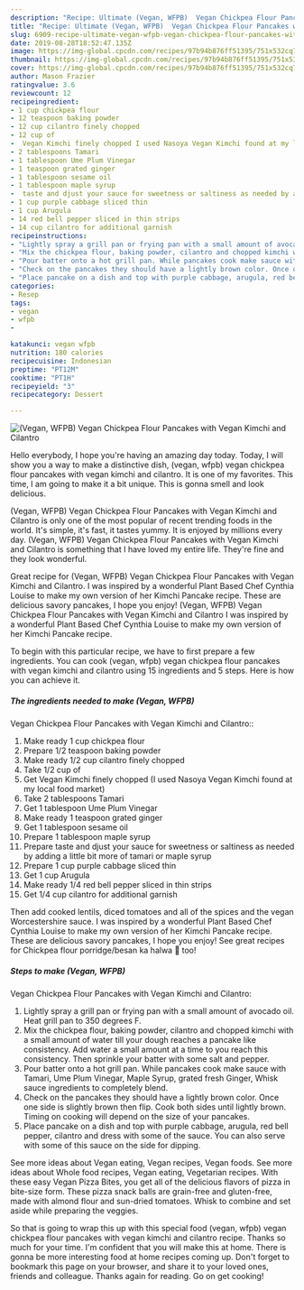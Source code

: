 ```yaml
---
description: "Recipe: Ultimate (Vegan, WFPB)  Vegan Chickpea Flour Pancakes with Vegan Kimchi and Cilantro"
title: "Recipe: Ultimate (Vegan, WFPB)  Vegan Chickpea Flour Pancakes with Vegan Kimchi and Cilantro"
slug: 6909-recipe-ultimate-vegan-wfpb-vegan-chickpea-flour-pancakes-with-vegan-kimchi-and-cilantro
date: 2019-08-28T18:52:47.135Z
image: https://img-global.cpcdn.com/recipes/97b94b876ff51395/751x532cq70/vegan-wfpb-vegan-chickpea-flour-pancakes-with-vegan-kimchi-and-cilantro-recipe-main-photo.jpg
thumbnail: https://img-global.cpcdn.com/recipes/97b94b876ff51395/751x532cq70/vegan-wfpb-vegan-chickpea-flour-pancakes-with-vegan-kimchi-and-cilantro-recipe-main-photo.jpg
cover: https://img-global.cpcdn.com/recipes/97b94b876ff51395/751x532cq70/vegan-wfpb-vegan-chickpea-flour-pancakes-with-vegan-kimchi-and-cilantro-recipe-main-photo.jpg
author: Mason Frazier
ratingvalue: 3.6
reviewcount: 12
recipeingredient:
- 1 cup chickpea flour
- 12 teaspoon baking powder
- 12 cup cilantro finely chopped
- 12 cup of
-  Vegan Kimchi finely chopped I used Nasoya Vegan Kimchi found at my local food market
- 2 tablespoons Tamari
- 1 tablespoon Ume Plum Vinegar
- 1 teaspoon grated ginger
- 1 tablespoon sesame oil
- 1 tablespoon maple syrup
-  taste and djust your sauce for sweetness or saltiness as needed by adding a little bit more of tamari or maple syrup
- 1 cup purple cabbage sliced thin
- 1 cup Arugula
- 14 red bell pepper sliced in thin strips
- 14 cup cilantro for additional garnish
recipeinstructions:
- "Lightly spray a grill pan or frying pan with a small amount of avocado oil. Heat grill pan to 350 degrees F."
- "Mix the chickpea flour, baking powder, cilantro and chopped kimchi with a small amount of water till your dough reaches a pancake like consistency. Add water a small amount at a time to you reach this consistency. Then sprinkle your batter with some salt and pepper."
- "Pour batter onto a hot grill pan. While pancakes cook make sauce with Tamari, Ume Plum Vinegar, Maple Syrup, grated fresh Ginger, Whisk sauce ingredients to completely blend."
- "Check on the pancakes they should have a lightly brown color. Once one side is slightly brown then flip. Cook both sides until lightly brown. Timing on cooking will depend on the size of your pancakes."
- "Place pancake on a dish and top with purple cabbage, arugula, red bell pepper, cilantro and dress with some of the sauce. You can also serve with some of this sauce on the side for dipping."
categories:
- Resep
tags:
- vegan
- wfpb
- 

katakunci: vegan wfpb 
nutrition: 180 calories
recipecuisine: Indonesian
preptime: "PT12M"
cooktime: "PT1H"
recipeyield: "3"
recipecategory: Dessert

---
```



![(Vegan, WFPB) 
Vegan Chickpea Flour Pancakes with Vegan Kimchi and Cilantro](https://img-global.cpcdn.com/recipes/97b94b876ff51395/751x532cq70/vegan-wfpb-vegan-chickpea-flour-pancakes-with-vegan-kimchi-and-cilantro-recipe-main-photo.jpg)

Hello everybody, I hope you're having an amazing day today. Today, I will show you a way to make a distinctive dish, (vegan, wfpb) 
vegan chickpea flour pancakes with vegan kimchi and cilantro. It is one of my favorites. This time, I am going to make it a bit unique. This is gonna smell and look delicious.

(Vegan, WFPB) 
Vegan Chickpea Flour Pancakes with Vegan Kimchi and Cilantro is only one of the most popular of recent trending foods in the world. It's simple, it's fast, it tastes yummy. It is enjoyed by millions every day. (Vegan, WFPB) 
Vegan Chickpea Flour Pancakes with Vegan Kimchi and Cilantro is something that I have loved my entire life. They're fine and they look wonderful.

Great recipe for (Vegan, WFPB) Vegan Chickpea Flour Pancakes with Vegan Kimchi and Cilantro. I was inspired by a wonderful Plant Based Chef Cynthia Louise to make my own version of her Kimchi Pancake recipe. These are delicious savory pancakes, I hope you enjoy! (Vegan, WFPB) Vegan Chickpea Flour Pancakes with Vegan Kimchi and Cilantro I was inspired by a wonderful Plant Based Chef Cynthia Louise to make my own version of her Kimchi Pancake recipe.


To begin with this particular recipe, we have to first prepare a few ingredients. You can cook (vegan, wfpb) 
vegan chickpea flour pancakes with vegan kimchi and cilantro using 15 ingredients and 5 steps. Here is how you can achieve it.

##### The ingredients needed to make (Vegan, WFPB) 
Vegan Chickpea Flour Pancakes with Vegan Kimchi and Cilantro::

1. Make ready 1 cup chickpea flour
1. Prepare 1/2 teaspoon baking powder
1. Make ready 1/2 cup cilantro finely chopped
1. Take 1/2 cup of
1. Get  Vegan Kimchi finely chopped (I used Nasoya Vegan Kimchi found at my local food market)
1. Take 2 tablespoons Tamari
1. Get 1 tablespoon Ume Plum Vinegar
1. Make ready 1 teaspoon grated ginger
1. Get 1 tablespoon sesame oil
1. Prepare 1 tablespoon maple syrup
1. Prepare  taste and djust your sauce for sweetness or saltiness as needed by adding a little bit more of tamari or maple syrup
1. Prepare 1 cup purple cabbage sliced thin
1. Get 1 cup Arugula
1. Make ready 1/4 red bell pepper sliced in thin strips
1. Get 1/4 cup cilantro for additional garnish


Then add cooked lentils, diced tomatoes and all of the spices and the vegan Worcestershire sauce. I was inspired by a wonderful Plant Based Chef Cynthia Louise to make my own version of her Kimchi Pancake recipe. These are delicious savory pancakes, I hope you enjoy! See great recipes for Chickpea flour porridge/besan ka halwa 🥣 too! 

##### Steps to make (Vegan, WFPB) 
Vegan Chickpea Flour Pancakes with Vegan Kimchi and Cilantro:

1. Lightly spray a grill pan or frying pan with a small amount of avocado oil. Heat grill pan to 350 degrees F.
1. Mix the chickpea flour, baking powder, cilantro and chopped kimchi with a small amount of water till your dough reaches a pancake like consistency. Add water a small amount at a time to you reach this consistency. Then sprinkle your batter with some salt and pepper.
1. Pour batter onto a hot grill pan. While pancakes cook make sauce with Tamari, Ume Plum Vinegar, Maple Syrup, grated fresh Ginger, Whisk sauce ingredients to completely blend.
1. Check on the pancakes they should have a lightly brown color. Once one side is slightly brown then flip. Cook both sides until lightly brown. Timing on cooking will depend on the size of your pancakes.
1. Place pancake on a dish and top with purple cabbage, arugula, red bell pepper, cilantro and dress with some of the sauce. You can also serve with some of this sauce on the side for dipping.


See more ideas about Vegan eating, Vegan recipes, Vegan foods. See more ideas about Whole food recipes, Vegan eating, Vegetarian recipes. With these easy Vegan Pizza Bites, you get all of the delicious flavors of pizza in bite-size form. These pizza snack balls are grain-free and gluten-free, made with almond flour and sun-dried tomatoes. Whisk to combine and set aside while preparing the veggies. 

So that is going to wrap this up with this special food (vegan, wfpb) 
vegan chickpea flour pancakes with vegan kimchi and cilantro recipe. Thanks so much for your time. I'm confident that you will make this at home. There is gonna be more interesting food at home recipes coming up. Don't forget to bookmark this page on your browser, and share it to your loved ones, friends and colleague. Thanks again for reading. Go on get cooking!
